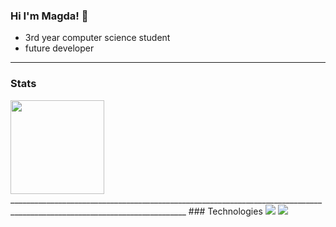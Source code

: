 ### Hi I'm Magda! 👋
* 3rd year computer science student
* future developer
__________________________________________________________________________________________________________________________
### Stats
<div>
<img height="150em" src="https://github-readme-stats.vercel.app/api/top-langs/?username=trzcinska-magdalena&layout=compact&langs_count=8&theme=buefy"/>   
</div>
__________________________________________________________________________________________________________________________
### Technologies
<img src="[https://skillicons.dev/icons?i=html,css,sass,bootstrap,js](https://img.shields.io/badge/html5-%23E34F26.svg?style=for-the-badge&logo=html5&logoColor=white)" />
<img src="[https://skillicons.dev/icons?i=idea,visualstudi](https://img.shields.io/badge/css3-%231572B6.svg?style=for-the-badge&logo=css3&logoColor=white)o" />



<!--
**trzcinska-magdalena/trzcinska-magdalena** is a ✨ _special_ ✨ repository because its `README.md` (this file) appears on your GitHub profile.

Here are some ideas to get you started:

- 🔭 I’m currently working on ...
- 🌱 I’m currently learning ...
- 👯 I’m looking to collaborate on ...
- 🤔 I’m looking for help with ...
- 💬 Ask me about ...
- 📫 How to reach me: ...
- 😄 Pronouns: ...
- ⚡ Fun fact: ...
-->
